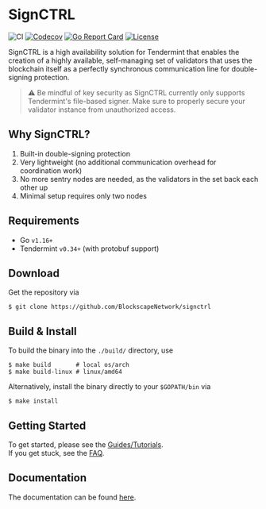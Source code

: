 # SignCTRL
![CI](https://github.com/BlockscapeNetwork/signctrl/actions/workflows/build_test.yml/badge.svg)
[![Codecov](https://codecov.io/gh/BlockscapeNetwork/signctrl/branch/master/graph/badge.svg)](https://codecov.io/gh/BlockscapeNetwork/signctrl)
[![Go Report Card](https://goreportcard.com/badge/github.com/blockscapenetwork/signctrl)](https://goreportcard.com/report/github.com/blockscapenetwork/signctrl)
[![License](https://img.shields.io/badge/License-Apache%202.0-olive.svg)](https://opensource.org/licenses/Apache-2.0)

SignCTRL is a high availability solution for Tendermint that enables the creation of a highly available, self-managing set of validators that uses the blockchain itself as a perfectly synchronous communication line for double-signing protection.

> :warning: Be mindful of key security as SignCTRL currently only supports Tendermint's file-based signer. Make sure to properly secure your validator instance from unauthorized access.

## Why SignCTRL?

1) Built-in double-signing protection
2) Very lightweight (no additional communication overhead for coordination work)
3) No more sentry nodes are needed, as the validators in the set back each other up
4) Minimal setup requires only two nodes

## Requirements

* Go `v1.16+`
* Tendermint `v0.34+` (with protobuf support)

## Download

Get the repository via

```shell
$ git clone https://github.com/BlockscapeNetwork/signctrl
```

## Build & Install

To build the binary into the `./build/` directory, use

```shell
$ make build       # local os/arch
$ make build-linux # linux/amd64
```

Alternatively, install the binary directly to your `$GOPATH/bin` via

```shell
$ make install
```

## Getting Started

To get started, please see the [Guides/Tutorials](docs/guides/README.md).</br>
If you get stuck, see the [FAQ](docs/core/faq.md).

## Documentation

The documentation can be found [here](docs/README.md).